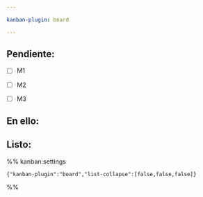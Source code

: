 ```yaml
---

kanban-plugin: board

---
```


## Pendiente:

- [ ] M1
- [ ] M2
- [ ] M3


## En ello:



## Listo:





%% kanban:settings
```
{"kanban-plugin":"board","list-collapse":[false,false,false]}
```
%%
